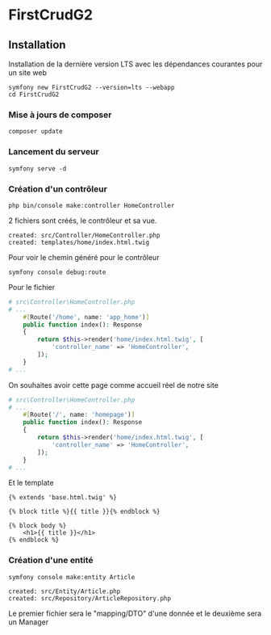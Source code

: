 # FirstCrudG2

## Installation
Installation de la dernière version LTS avec les dépendances courantes pour un site web

    symfony new FirstCrudG2 --version=lts --webapp
    cd FirstCrudG2

### Mise à jours de composer

    composer update

### Lancement du serveur

    symfony serve -d

### Création d'un contrôleur

    php bin/console make:controller HomeController

2 fichiers sont créés, le contrôleur et sa vue.

    created: src/Controller/HomeController.php
    created: templates/home/index.html.twig

Pour voir le chemin généré pour le contrôleur

    symfony console debug:route

Pour le fichier

```php
# src\Controller\HomeController.php
# ...
    #[Route('/home', name: 'app_home')]
    public function index(): Response
    {
        return $this->render('home/index.html.twig', [
            'controller_name' => 'HomeController',
        ]);
    }
# ...
```

On souhaites avoir cette page comme accueil réel de notre site

```php
# src\Controller\HomeController.php
# ...
    #[Route('/', name: 'homepage')]
    public function index(): Response
    {
        return $this->render('home/index.html.twig', [
            'controller_name' => 'HomeController',
        ]);
    }
# ...
```

Et le template

```twig
{% extends 'base.html.twig' %}

{% block title %}{{ title }}{% endblock %}

{% block body %}
    <h1>{{ title }}</h1>
{% endblock %}
```

### Création d'une entité

    symfony console make:entity Article

    created: src/Entity/Article.php
    created: src/Repository/ArticleRepository.php

Le premier fichier sera le "mapping/DTO" d'une donnée et le deuxième sera un Manager


